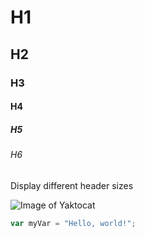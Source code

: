 # H1
## H2
### H3
#### H4
##### H5
###### H6
Display different header sizes

![Image of Yaktocat](https://octodex.github.com/images/yaktocat.png)

``` javascript
var myVar = "Hello, world!";
```
